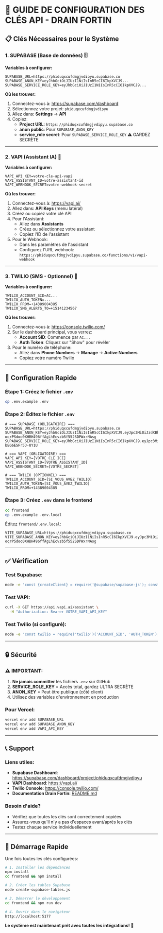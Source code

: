 # 🔑 GUIDE DE CONFIGURATION DES CLÉS API - DRAIN FORTIN

## 📋 Clés Nécessaires pour le Système

### 1. **SUPABASE** (Base de données) 🗄️

**Variables à configurer:**
```env
SUPABASE_URL=https://phiduqxcufdmgjvdipyu.supabase.co
SUPABASE_ANON_KEY=eyJhbGciOiJIUzI1NiIsInR5cCI6IkpXVCJ9...
SUPABASE_SERVICE_ROLE_KEY=eyJhbGciOiJIUzI1NiIsInR5cCI6IkpXVCJ9...
```

**Où les trouver:**
1. Connectez-vous à: https://supabase.com/dashboard
2. Sélectionnez votre projet: `phiduqxcufdmgjvdipyu`
3. Allez dans: **Settings** → **API**
4. Copiez:
   - **Project URL**: `https://phiduqxcufdmgjvdipyu.supabase.co`
   - **anon public**: Pour `SUPABASE_ANON_KEY`
   - **service_role secret**: Pour `SUPABASE_SERVICE_ROLE_KEY` ⚠️ GARDEZ SECRÈTE

---

### 2. **VAPI** (Assistant IA) 🤖

**Variables à configurer:**
```env
VAPI_API_KEY=votre-cle-api-vapi
VAPI_ASSISTANT_ID=votre-assistant-id
VAPI_WEBHOOK_SECRET=votre-webhook-secret
```

**Où les trouver:**
1. Connectez-vous à: https://vapi.ai/
2. Allez dans: **API Keys** (menu latéral)
3. Créez ou copiez votre clé API
4. Pour l'Assistant:
   - Allez dans **Assistants**
   - Créez ou sélectionnez votre assistant
   - Copiez l'ID de l'assistant
5. Pour le Webhook:
   - Dans les paramètres de l'assistant
   - Configurez l'URL webhook: `https://phiduqxcufdmgjvdipyu.supabase.co/functions/v1/vapi-webhook`

---

### 3. **TWILIO** (SMS - Optionnel) 📱

**Variables à configurer:**
```env
TWILIO_ACCOUNT_SID=AC...
TWILIO_AUTH_TOKEN=...
TWILIO_FROM=+14389004385
TWILIO_SMS_ALERTS_TO=+15141234567
```

**Où les trouver:**
1. Connectez-vous à: https://console.twilio.com/
2. Sur le dashboard principal, vous verrez:
   - **Account SID**: Commence par `AC...`
   - **Auth Token**: Cliquez sur "Show" pour révéler
3. Pour le numéro de téléphone:
   - Allez dans **Phone Numbers** → **Manage** → **Active Numbers**
   - Copiez votre numéro Twilio

---

## 🚀 Configuration Rapide

### Étape 1: Créez le fichier `.env`
```bash
cp .env.example .env
```

### Étape 2: Éditez le fichier `.env`
```env
# === SUPABASE (OBLIGATOIRE) ===
SUPABASE_URL=https://phiduqxcufdmgjvdipyu.supabase.co
SUPABASE_ANON_KEY=eyJhbGciOiJIUzI1NiIsInR5cCI6IkpXVCJ9.eyJpc3MiOiJzdXBhYmFzZSIsInJlZiI6InBoaWR1cXhjdWZkbWdqdmRpcHl1Iiwicm9sZSI6ImFub24iLCJpYXQiOjE3NDcxODQ5ODEsImV4cCI6MjA2Mjc2MDk4MX0.-oqrPSdoc0XHBH496ffAgLhEcvzb5f552SDPWxrNAsg
SUPABASE_SERVICE_ROLE_KEY=eyJhbGciOiJIUzI1NiIsInR5cCI6IkpXVCJ9.eyJpc3MiOiJzdXBhYmFzZSIsInJlZiI6InBoaWR1cXhjdWZkbWdqdmRpcHl1Iiwicm9sZSI6InNlcnZpY2Vfcm9sZSIsImlhdCI6MTc0NzE4NDk4MSwiZXhwIjoyMDYyNzYwOTgxfQ.hq9GjhaoeJm5YtJPvfXhTC4CWaW-bEG6ESFr5J-8Y1U

# === VAPI (OBLIGATOIRE) ===
VAPI_API_KEY=[VOTRE_CLE_ICI]
VAPI_ASSISTANT_ID=[VOTRE_ASSISTANT_ID]
VAPI_WEBHOOK_SECRET=[VOTRE_SECRET]

# === TWILIO (OPTIONNEL) ===
TWILIO_ACCOUNT_SID=[SI_VOUS_AVEZ_TWILIO]
TWILIO_AUTH_TOKEN=[SI_VOUS_AVEZ_TWILIO]
TWILIO_FROM=+14389004385
```

### Étape 3: Créez `.env` dans le frontend
```bash
cd frontend
cp .env.example .env.local
```

Éditez `frontend/.env.local`:
```env
VITE_SUPABASE_URL=https://phiduqxcufdmgjvdipyu.supabase.co
VITE_SUPABASE_ANON_KEY=eyJhbGciOiJIUzI1NiIsInR5cCI6IkpXVCJ9.eyJpc3MiOiJzdXBhYmFzZSIsInJlZiI6InBoaWR1cXhjdWZkbWdqdmRpcHl1Iiwicm9sZSI6ImFub24iLCJpYXQiOjE3NDcxODQ5ODEsImV4cCI6MjA2Mjc2MDk4MX0.-oqrPSdoc0XHBH496ffAgLhEcvzb5f552SDPWxrNAsg
```

---

## ✅ Vérification

### Test Supabase:
```bash
node -e "const {createClient} = require('@supabase/supabase-js'); const s = createClient('https://phiduqxcufdmgjvdipyu.supabase.co', 'VOTRE_ANON_KEY'); s.from('call_logs').select('count').then(r => console.log('✅ Supabase OK:', r));"
```

### Test VAPI:
```bash
curl -X GET https://api.vapi.ai/assistant \
  -H "Authorization: Bearer VOTRE_VAPI_API_KEY"
```

### Test Twilio (si configuré):
```bash
node -e "const twilio = require('twilio')('ACCOUNT_SID', 'AUTH_TOKEN'); twilio.messages.list({limit: 1}).then(m => console.log('✅ Twilio OK'));"
```

---

## 🔒 Sécurité

### ⚠️ IMPORTANT:
1. **Ne jamais committer** les fichiers `.env` sur GitHub
2. **SERVICE_ROLE_KEY** = Accès total, gardez ULTRA SECRÈTE
3. **ANON_KEY** = Peut être publique (côté client)
4. Utilisez des variables d'environnement en production

### Pour Vercel:
```bash
vercel env add SUPABASE_URL
vercel env add SUPABASE_ANON_KEY
vercel env add VAPI_API_KEY
```

---

## 📞 Support

### Liens utiles:
- **Supabase Dashboard**: https://supabase.com/dashboard/project/phiduqxcufdmgjvdipyu
- **VAPI Dashboard**: https://vapi.ai/
- **Twilio Console**: https://console.twilio.com/
- **Documentation Drain Fortin**: [README.md](./README.md)

### Besoin d'aide?
- Vérifiez que toutes les clés sont correctement copiées
- Assurez-vous qu'il n'y a pas d'espaces avant/après les clés
- Testez chaque service individuellement

---

## 🚀 Démarrage Rapide

Une fois toutes les clés configurées:

```bash
# 1. Installer les dépendances
npm install
cd frontend && npm install

# 2. Créer les tables Supabase
node create-supabase-tables.js

# 3. Démarrer le développement
cd frontend && npm run dev

# 4. Ouvrir dans le navigateur
http://localhost:5177
```

**Le système est maintenant prêt avec toutes les intégrations!** 🎉